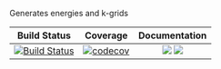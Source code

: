 Generates energies and k-grids


| Build Status        | Coverage           | Documentation  |
| ------------------- |:------------------:| :-------------:|
| [![Build Status](https://travis-ci.com/Atomtomate/Dispersions.svg?branch=master)](https://travis-ci.com/Atomtomate/Dispersions)  | [![codecov](https://codecov.io/gh/Atomtomate/Dispersions/branch/master/graph/badge.svg)](https://codecov.io/gh/Atomtomate/Dispersions) |  [![](https://img.shields.io/badge/docs-dev-blue.svg)](https://atomtomate.github.io/Dispersions.jl/dev) [![](https://img.shields.io/badge/docs-stable-blue.svg)](https://Atomtomate.github.io/Dispersions.jl/stable) |
